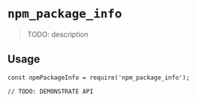 # `npm_package_info`

> TODO: description

## Usage

```
const npmPackageInfo = require('npm_package_info');

// TODO: DEMONSTRATE API
```
